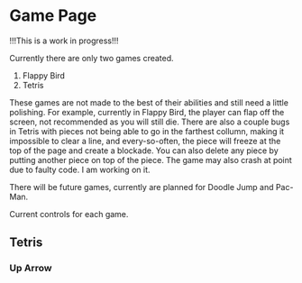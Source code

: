 # Game Page
!!!This is a work in progress!!!

Currently there are only two games created.
1. Flappy Bird
2. Tetris

These games are not made to the best of their abilities and still need a little polishing.
For example, currently in Flappy Bird, the player can flap off the screen, not recommended as you will still die.
There are also a couple bugs in Tetris with pieces not being able to go in the farthest collumn, making it impossible to clear a line,
and every-so-often, the piece will freeze at the top of the page and create a blockade. You can also delete any piece by putting another
piece on top of the piece. The game may also crash at point due to faulty code. I am working on it.

There will be future games, currently are planned for Doodle Jump and Pac-Man.

Current controls for each game.

## Tetris
### Up Arrow
